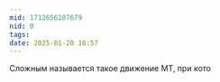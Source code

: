 ```yaml
---
mid: 1712656287679
nid: 0
tags: 
date: 2025-01-20 16:57
---
```

Сложным называется такое движение МТ, при кото